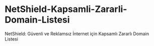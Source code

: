 # NetShield-Kapsamli-Zararli-Domain-Listesi
NetShield: Güvenli ve Reklamsız İnternet için Kapsamlı Zararlı Domain Listesi
